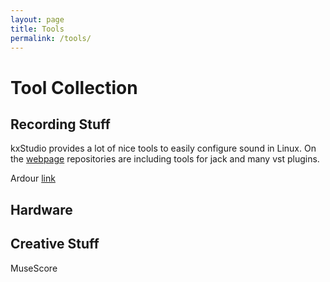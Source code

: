 ```yaml
---
layout: page
title: Tools
permalink: /tools/
---
```


<h1>Tool Collection</h1>

<h2>Recording Stuff</h2>

kxStudio provides a lot of nice tools to easily configure sound in Linux. On the <a href="https://kxstudio.linuxaudio.org">webpage</a> repositories are including tools for jack and many vst plugins.

Ardour <a href="https://ardour.org">link</a>

<h2>Hardware</h2>

<h2>Creative Stuff</h2>

MuseScore
